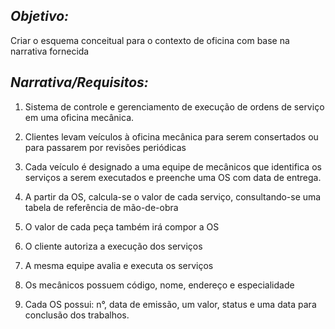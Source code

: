## *Objetivo:*
Criar o esquema conceitual para o contexto de oficina com base na narrativa fornecida

## *Narrativa/Requisitos:*
1. Sistema de controle e gerenciamento de execução de ordens de serviço em uma oficina mecânica.

2. Clientes levam veículos à oficina mecânica para serem consertados ou para passarem por revisões  periódicas

3. Cada veículo é designado a uma equipe de mecânicos que identifica os serviços a serem executados e preenche uma OS com data de entrega.

4. A partir da OS, calcula-se o valor de cada serviço, consultando-se uma tabela de referência de mão-de-obra

5. O valor de cada peça também irá compor a OS 

6. O cliente autoriza a execução dos serviços

7. A mesma equipe avalia e executa os serviços

8. Os mecânicos possuem código, nome, endereço e especialidade

9. Cada OS possui: n°, data de emissão, um valor, status e uma data para conclusão dos trabalhos.